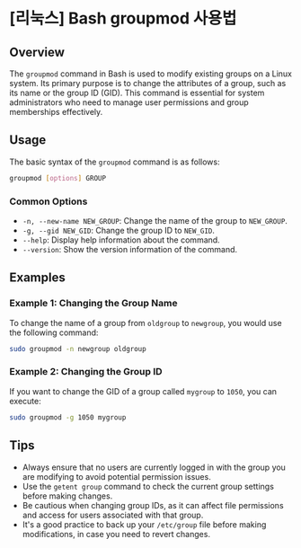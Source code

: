 # [리눅스] Bash groupmod 사용법

## Overview
The `groupmod` command in Bash is used to modify existing groups on a Linux system. Its primary purpose is to change the attributes of a group, such as its name or the group ID (GID). This command is essential for system administrators who need to manage user permissions and group memberships effectively.

## Usage
The basic syntax of the `groupmod` command is as follows:

```bash
groupmod [options] GROUP
```

### Common Options
- `-n, --new-name NEW_GROUP`: Change the name of the group to `NEW_GROUP`.
- `-g, --gid NEW_GID`: Change the group ID to `NEW_GID`.
- `--help`: Display help information about the command.
- `--version`: Show the version information of the command.

## Examples

### Example 1: Changing the Group Name
To change the name of a group from `oldgroup` to `newgroup`, you would use the following command:

```bash
sudo groupmod -n newgroup oldgroup
```

### Example 2: Changing the Group ID
If you want to change the GID of a group called `mygroup` to `1050`, you can execute:

```bash
sudo groupmod -g 1050 mygroup
```

## Tips
- Always ensure that no users are currently logged in with the group you are modifying to avoid potential permission issues.
- Use the `getent group` command to check the current group settings before making changes.
- Be cautious when changing group IDs, as it can affect file permissions and access for users associated with that group.
- It's a good practice to back up your `/etc/group` file before making modifications, in case you need to revert changes.